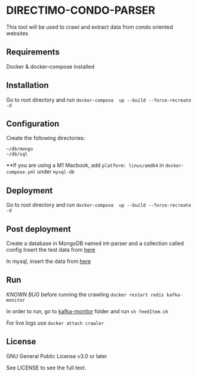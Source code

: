 
# DIRECTIMO-CONDO-PARSER

This tool will be used to crawl and extract data from condo oriented websites

## Requirements

Docker & docker-compose installed



## Installation

Go to root directory and run
```docker-compose  up --build --force-recreate -d```



## Configuration

Create the following directories:
```
~/db/mongo
~/db/sql
```


**If you are using a M1 Macbook, add ```platform: linux/amd64``` in ```docker-compose.yml```  under ```mysql-db```

## Deployment

Go to root directory and run
```docker-compose  up --build --force-recreate -d```

## Post deployment

Create a database in MongoDB named int-parser and a collection called config
Insert the test data from [here](mongodb-test-data.json)

In mysql, insert the data from [here](sql-test-data.sql)
## Run

*KNOWN BUG* before running the crawling ```docker restart redis kafka-monitor```

In order to run, go to [kafka-monitor](kafka-monitor) folder and run ```sh feedItem.sh```

For live logs use ```docker attach crawler```

## License
GNU General Public License v3.0 or later

See LICENSE to see the full text.